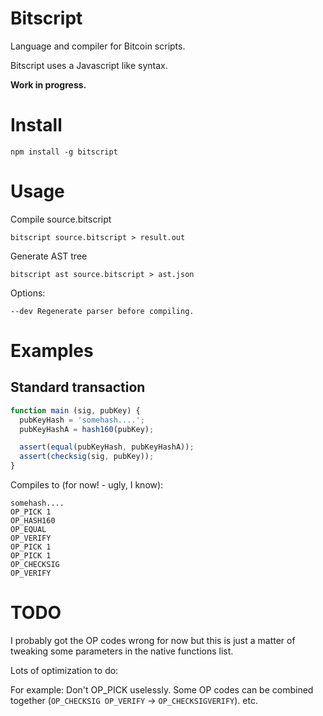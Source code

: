 # Bitscript

Language and compiler for Bitcoin scripts.

Bitscript uses a Javascript like syntax.

**Work in progress.**

# Install

```
npm install -g bitscript
```

# Usage

Compile source.bitscript

```
bitscript source.bitscript > result.out
```

Generate AST tree

```
bitscript ast source.bitscript > ast.json
```

Options:

```
--dev Regenerate parser before compiling.
```

# Examples

## Standard transaction

```javascript
function main (sig, pubKey) {
  pubKeyHash = 'somehash....';
  pubKeyHashA = hash160(pubKey);

  assert(equal(pubKeyHash, pubKeyHashA));
  assert(checksig(sig, pubKey));
}
```

Compiles to (for now! - ugly, I know):

```
somehash....
OP_PICK 1
OP_HASH160
OP_EQUAL
OP_VERIFY
OP_PICK 1
OP_PICK 1
OP_CHECKSIG
OP_VERIFY
```

# TODO

I probably got the OP codes wrong for now but this is just a matter of 
tweaking some parameters in the native functions list. 

Lots of optimization to do:

For example: Don't OP_PICK uselessly. Some OP codes can be combined
together (`OP_CHECKSIG OP_VERIFY` -> `OP_CHECKSIGVERIFY`). etc.
